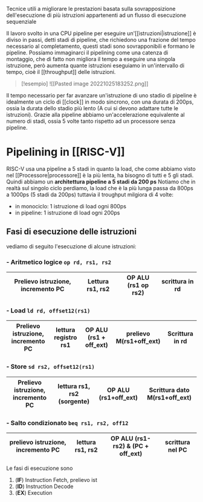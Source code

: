 Tecnice utili a migliorare le prestazioni basata sulla sovrapposizione dell'esecuzione di più istruzioni appartenenti ad un flusso di esecuzione sequenziale


Il lavoro svolto in una CPU pipeline per eseguire un'[[istruzioni|istruzione]] è diviso in passi, detti stadi di pipeline, che richiedono una frazione del tempo necessario al completamento, questi stadi sono sovrapponibili e formano le pipeline. Possiamo immaginarci il pipelining come una catenza di montaggio, che di fatto non migliora il tempo a eseguire una singola istruzione, però aumenta quante istruzioni eseguiamo in un'intervallo di tempo, cioè il [[throughput]] delle istruzioni.



>[!esempio]
>![[Pasted image 20221025183252.png]]


Il tempo necessario per far avanzare un'istruzione di uno stadio di pipeline è idealmente un ciclo di [[clock]] in modo sincrono, con una durata di 200ps, ossia la durata dello stadio più lento (A cui si devono adattare tutte le istruzioni). Grazie alla pipeline abbiamo un'accelerazione equivalente al numero di stadi, ossia 5 volte tanto rispetto ad un processore senza pipeline.

# Pipelining in [[RISC-V]]
RISC-V usa una pipeline a 5 stadi in quanto la load, che come abbiamo visto nel [[Processore|processore]] è la più lenta, ha bisogno di tutti e 5 gli stadi. Quindi abbiamo un **architettura pipeline a 5 stadi da 200 ps**
Notiamo che in realtà sul singolo ciclo perdiamo, la load che è la più lunga passa da 800ps a 1000ps (5 stadi da 200ps) tuttavia il troughput milgiora di 4 volte:
- in monociclo: 1 istruzione di load ogni 800ps
- in pipeline: 1 istruzione di load ogni 200ps

## Fasi di esecuzione delle istruzioni

vediamo di seguito l'esecuzione di alcune istruzioni:
### - Aritmetico logice `op rd, rs1, rs2`

Prelievo istruzione, incremento PC | Lettura rs1, rs2 | OP ALU (rs1 op rs2) | scrittura in rd
--- | --- |--- | ---

### - Load `ld rd, offset12(rs1)`

Prelievo istruzione, incremento PC | lettura registro rs1 | OP ALU (rs1 + off_ext) | prelievo M(rs1+off_ext) | Scrittura in rd
--- | --- | --- | --- | --- |
### - Store `sd rs2, offset12(rs1)`
Prelievo istruzione, incremento PC | lettura rs1, rs2 (sorgente) | OP ALU (rs1+off_ext) | Scrittura dato M(rs1+off_ext)
--- | --- | --- | ---

### - Salto condizionato `beq rs1, rs2, off12`
prelievo istruzione, incremento PC | lettura rs1, rs2 | OP ALU (rs1-rs2) & (PC + off_ext) | scrittura nel PC
--- | --- | --- | --- 


Le fasi di esecuzione sono

1. (**IF**) Instruction Fetch, prelievo ist
2. (**ID**) Instruction Decode
3. (**EX**) Execution